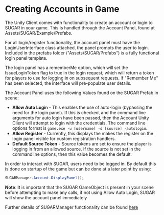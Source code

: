 # Creating Accounts in Game
The Unity Client comes with functionality to create an account or login to SUGAR in your game. This is handled through the Account Panel, found at Assets/SUGAR/Example/Prefabs.

For all login/register functionality, the account panel must have the LoginUserInterface class attached, the panel prompts the user to login. Included in the prefabs folder ("Assets/SUGAR/Prefabs") is a fully functional login panel template. 

The login panel has a rememberMe option, which will set the IssueLoginToken flag to true in the login request, which will return a token for players to use for logging in on subsequent requests. If "Remember Me" has been selected, the interface will pre-populate user details.

The Account Panel uses the following Values found on the SUGAR Prefab in scene:
- **Allow Auto Login** - This enables the use of auto-login (bypassing the need for the login panel). If this is checked, and the command line arguments for auto login have been passed, then the Account Unity Client will attempt to login with the credentials. The command line options format is ``game.exe -u [username] -s [source] -autologin``.
- **Allow Register** - Currently, this displays the makes the register on the login panel visible for custom registration handlers. 
- **Default Source Token** - Source tokens are set to ensure the player is logging in from an allowed source. If the source is not set in the commandline options, then this value becomes the default.

In order to interact with SUGAR, users need to be logged in. By default this is done on startup of the game but can be done at a later point by using: 

``` c#
SUGARManager.Account.DisplayPanel();
```
**Note**: It is important that the SUGAR GameObject is present in your scene before attempting to make any calls, if not using Allow Auto Login, SUGAR will show the account panel immediately 

Further details of SUGARManager functionality can be found [here](sugarmanager.md)
